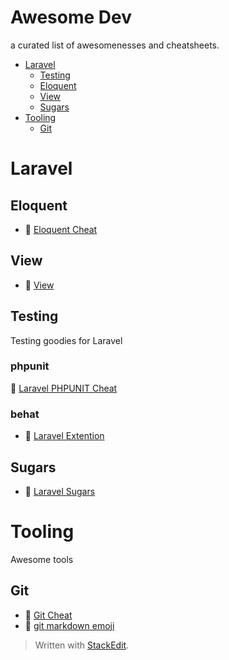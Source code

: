 
# Awesome Dev

a curated list of awesomenesses and cheatsheets.

* [Laravel](#laravel)
	* [Testing](#testing)
	* [Eloquent](#eloquent)
	* [View](#view)
	* [Sugars](#sugars)
* [Tooling](#tooling)
	* [Git](#git)



# Laravel

## Eloquent
 * :bookmark: [Eloquent Cheat](docs/laravel/EloquentCheat.md)

## View
* :bookmark: [View](docs/laravel/ViewCheat.md)

## Testing
Testing goodies for Laravel

### phpunit
:bookmark: [Laravel PHPUNIT Cheat](docs/laravel/PHPUNITcheat.md)
### behat
* :link: [Laravel Extention](https://github.com/laracasts/Behat-Laravel-Extension) 
  
## Sugars
* :bookmark: [Laravel Sugars](docs/laravel/sugars.md)

# Tooling
Awesome tools

## Git
* :bookmark: [Git Cheat](docs/tooling/gitCheat.md)
* :link: [git markdown emoji](https://gist.github.com/rxaviers/7360908)




> Written with [StackEdit](https://stackedit.io/).
<!--stackedit_data:
eyJwcm9wZXJ0aWVzIjoiZXh0ZW5zaW9uczpcbiAgcHJlc2V0Oi
BnZm1cbiIsImhpc3RvcnkiOlstNDk5NTEzMTA0LC0xNTYyMDQy
NzkyLDEyMzQ3NDU1MTksNTcxNjAxNDk1LC0xNzgzNzA2Mjg5LD
E5NDA2ODY2NywtODk3ODg3ODA2LC03MTMyNTg0NThdfQ==
-->